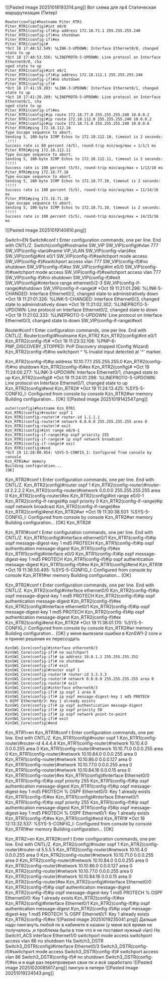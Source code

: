 ![[Pasted image 20251018193314.png]]
Вот схема для лр4
Cтатическая маршрутизация (Питер)
```
Router(config)#hostname Piter_RTR1
Piter_RTR1(config)#int e0/0
Piter_RTR1(config-if)#ip address 172.18.71.1 255.255.255.240
Piter_RTR1(config-if)#no shutdown
Piter_RTR1(config-if)#ex
Piter_RTR1(config)#
*Oct 18 17:40:52.549: %LINK-3-UPDOWN: Interface Ethernet0/0, changed state to up
*Oct 18 17:40:53.556: %LINEPROTO-5-UPDOWN: Line protocol on Interface Ethernet0/0, cha                                                                                                                        nged state to up
Piter_RTR1(config)#int e0/1
Piter_RTR1(config-if)#ip address 172.18.112.1 255.255.255.240
Piter_RTR1(config-if)#no shutdown
Piter_RTR1(config-if)#
*Oct 18 17:41:19.203: %LINK-3-UPDOWN: Interface Ethernet0/1, changed state to up
*Oct 18 17:41:20.209: %LINEPROTO-5-UPDOWN: Line protocol on Interface Ethernet0/1, cha                                                                                                                        nged state to up
Piter_RTR1(config-if)#ex
Piter_RTR1(config)#ip route 172.18.77.0 255.255.255.240 10.0.0.2
Piter_RTR1(config)#ip route 172.18.112.0 255.255.255.240 10.0.0.2
Piter_RTR1(config)#ip route 172.18.71.0 255.255.255.240 10.0.0.6
Piter_RTR1#ping 172.18.112.10
Type escape sequence to abort.
Sending 5, 100-byte ICMP Echos to 172.18.112.10, timeout is 2 seconds:
.!!!!
Success rate is 80 percent (4/5), round-trip min/avg/max = 1/1/1 ms
Piter_RTR1#ping 172.18.112.11
Type escape sequence to abort.
Sending 5, 100-byte ICMP Echos to 172.18.112.11, timeout is 2 seconds:
!!!!!
Success rate is 100 percent (5/5), round-trip min/avg/max = 1/13/18 ms
Piter_RTR1#ping 172.18.77.10
Type escape sequence to abort.
Sending 5, 100-byte ICMP Echos to 172.18.77.10, timeout is 2 seconds:
!!!!!
Success rate is 100 percent (5/5), round-trip min/avg/max = 11/14/16 ms
Piter_RTR1#ping 172.18.71.10
Type escape sequence to abort.
Sending 5, 100-byte ICMP Echos to 172.18.71.10, timeout is 2 seconds:
!!!!!
Success rate is 100 percent (5/5), round-trip min/avg/max = 14/15/16 ms

```
![[Pasted image 20251019140810.png]]

Switch>EN
Switch#conf t
Enter configuration commands, one per line.  End with CNTL/Z.
Switch(config)#hostname SW_VIP
SW_VIP(config)#vlan 777
SW_VIP(config-vlan)#name VIP_VLAN
SW_VIP(config-vlan)#ex
SW_VIP(config)#int e0/1
SW_VIP(config-if)#switchport mode access
SW_VIP(config-if)#switchport access vlan 777
SW_VIP(config-if)#no shutdown
SW_VIP(config-if)#ex
SW_VIP(config)#int e0/0
SW_VIP(config-if)#switchport mode access
SW_VIP(config-if)#switchport access vlan 777
SW_VIP(config-if)#no shutdown
SW_VIP(config-if)#exit
SW_VIP(config)#interface range ethernet0/2-3
SW_VIP(config-if-range)#shutdown
SW_VIP(config-if-range)#
*Oct 19 11:21:01.296: %LINK-5-CHANGED: Interface Ethernet0/2, changed state to administratively down
*Oct 19 11:21:01.326: %LINK-5-CHANGED: Interface Ethernet0/3, changed state to administratively down
*Oct 19 11:21:02.302: %LINEPROTO-5-UPDOWN: Line protocol on Interface Ethernet0/2, changed state to down
*Oct 19 11:21:02.333: %LINEPROTO-5-UPDOWN: Line protocol on Interface Ethernet0/3, changed state to down
SW_VIP(config-if-range)#exit

Router#conf t
Enter configuration commands, one per line.  End with CNTL/Z.
Router(config)#hostname Kzn_RTR2
Kzn_RTR2(config)#int e0/1
Kzn_RTR2(config-if)#
*Oct 19 11:23:32.108: %PNP-6-PNP_DISCOVERY_STOPPED: PnP Discovery stopped (Config Wizard)
Kzn_RTR2(config-if)#no switchport
                        ^
% Invalid input detected at '^' marker.

Kzn_RTR2(config-if)#ip address 10.10.77.1 255.255.255.0
Kzn_RTR2(config-if)#no shutdown
Kzn_RTR2(config-if)#ex
Kzn_RTR2(config)#
*Oct 19 11:24:00.277: %LINK-3-UPDOWN: Interface Ethernet0/1, changed state to up
Kzn_RTR2(config)#
*Oct 19 11:24:01.298: %LINEPROTO-5-UPDOWN: Line protocol on Interface Ethernet0/1, changed state to up
Kzn_RTR2(config)#end
Kzn_RTR2#
*Oct 19 11:24:13.425: %SYS-5-CONFIG_I: Configured from console by console
Kzn_RTR2#wr memory
Building configuration...
[OK]
![[Pasted image 20251019142547.png]]

```
outer(config)#hostname Kzn_RTR1
Kzn_RTR1(config)#router ospf 1
Kzn_RTR1(config-router)# router-id 1.1.1.1
Kzn_RTR1(config-router)# network 0.0.0.0 255.255.255.255 area 0
Kzn_RTR1(config-router)# exit
Kzn_RTR1(config)#int range e0/0-1
Kzn_RTR1(config-if-range)#ip ospf priority 255
Kzn_RTR1(config-if-range)# ip ospf network broadcast
Kzn_RTR1(config-if-range)# exit
Kzn_RTR1(config)#end
*Oct 19 11:28:00.954: %SYS-5-CONFIG_I: Configured from console by console
Kzn_RTR1#wr memory
Building configuration...
[OK]

```
Kzn_RTR2#conf t
Enter configuration commands, one per line.  End with CNTL/Z.
Kzn_RTR2(config)#router ospf 1
Kzn_RTR2(config-router)#router-id 2.2.2.2
Kzn_RTR2(config-router)#network 0.0.0.0 255.255.255.255 area 0
Kzn_RTR2(config-router)#ex
Kzn_RTR2(config)#int range e0/0-1
Kzn_RTR2(config-if-range)#ip ospf priority 0
Kzn_RTR2(config-if-range)#ip ospf network broadcast
Kzn_RTR2(config-if-range)#ex
Kzn_RTR2(config)#end
Kzn_RTR2#wr
*Oct 19 11:30:38.501: %SYS-5-CONFIG_I: Configured from console by console
Kzn_RTR2#wr memory
Building configuration...
[OK]
Kzn_RTR2#


Kzn_RTR1#conf t
Enter configuration commands, one per line.  End with CNTL/Z.
Kzn_RTR1(config)#interface ethernet0/1
Kzn_RTR1(config-if)#ip ospf message-digest-key 1 md5 PROTECH
Kzn_RTR1(config-if)#ip ospf authentication message-digest
Kzn_RTR1(config-if)#ex
Kzn_RTR1(config)#interface e0/0
Kzn_RTR1(config-if)#ip ospf message-digest-key 1 md5 PROTECH
Kzn_RTR1(config-if)#ip ospf authentication message-digest
Kzn_RTR1(config-if)#ex
Kzn_RTR1(config)#end
Kzn_RTR1#
*Oct 19 11:36:50.495: %SYS-5-CONFIG_I: Configured from console by console
Kzn_RTR1#wr memory
Building configuration...
[OK]

Kzn_RTR2#conf t
Enter configuration commands, one per line.  End with CNTL/Z.
Kzn_RTR2(config)#interface ethernet0/0
Kzn_RTR2(config-if)#ip ospf message-digest-key 1 md5 PROTECH
Kzn_RTR2(config-if)#ip ospf authentication message-digest
Kzn_RTR2(config-if)#ex
Kzn_RTR2(config)#interface ethernet0/1
Kzn_RTR2(config-if)#ip ospf message-digest-key 1 md5 PROTECH
Kzn_RTR2(config-if)#ip ospf authentication message-digest
Kzn_RTR2(config-if)#ex
Kzn_RTR2(config)#end
Kzn_RTR2#
*Oct 19 11:38:01.170: %SYS-5-CONFIG_I: Configured from console by console
Kzn_RTR2#wr memory
Building configuration...
[OK]
 у меня вылезали ошибки в  KznSW1-2 core и я принял решения их пересоздать
 ```
KznSW1_Core(config)#interface ethernet0/3
KznSW1_Core(config-if)# no switchport
KznSW1_Core(config-if)# ip address 10.0.1.2 255.255.255.252
KznSW1_Core(config-if)# no shutdown
KznSW1_Core(config-if)# exit
KznSW1_Core(config)#router ospf 1
KznSW1_Core(config-router)# router-id 3.3.3.3
KznSW1_Core(config-router)# network 0.0.0.0 255.255.255.255 area 0
KznSW1_Core(config-router)# exit
KznSW1_Core(config)#interface ethernet0/3
KznSW1_Core(config-if)# ip ospf 1 area 0
KznSW1_Core(config-if)# ip ospf message-digest-key 1 md5 PROTECH
% OSPF Ethernet0/3: Key 1 already exists
KznSW1_Core(config-if)# ip ospf authentication message-digest
KznSW1_Core(config-if)# ip ospf priority 50
KznSW1_Core(config-if)# ip ospf network point-to-point
KznSW1_Core(config-if)# exit
KznSW1_Core(config)#end
```
 Kzn_RTR1>en
Kzn_RTR1#conf t
Enter configuration commands, one per line.  End with CNTL/Z.
Kzn_RTR1(config)#router ospf 1
Kzn_RTR1(config-router)#router-id 4.4.4.4
Kzn_RTR1(config-router)#network 10.10.4.0 0.0.0.255 area 0
Kzn_RTR1(config-router)#network 10.10.71.0 0.0.0.255 area 0
Kzn_RTR1(config-router)#network 10.10.84.0 0.0.0.255 area 0
Kzn_RTR1(config-router)#network 10.10.86.0 0.0.0.127 area 0
Kzn_RTR1(config-router)#network 10.10.77.0 0.0.0.255 area 0
Kzn_RTR1(config-router)#network 10.10.84.16 0.0.0.15 area 0
Kzn_RTR1(config-router)#ex
Kzn_RTR1(config)#interface Ethernet0/0
Kzn_RTR1(config-if)#ip ospf priority 255
Kzn_RTR1(config-if)#ip ospf authentication message-digest
Kzn_RTR1(config-if)#ip ospf message-digest-key 1 md5 PROTECH
% OSPF Ethernet0/0: Key 1 already exists
Kzn_RTR1(config-if)#ex
Kzn_RTR1(config)#interface Ethernet0/1
Kzn_RTR1(config-if)#ip ospf priority 255
Kzn_RTR1(config-if)#ip ospf authentication message-digest
Kzn_RTR1(config-if)#ip ospf message-digest-key 1 md5 PROTECH
% OSPF Ethernet0/1: Key 1 already exists
Kzn_RTR1(config-if)#ex
Kzn_RTR1(config)#end
Kzn_RTR1#
*Oct 19 12:13:32.537: %SYS-5-CONFIG_I: Configured from console by console
Kzn_RTR1#wr memory
Building configuration...
[OK]

Kzn_RTR2>en
Kzn_RTR2#conf t
Enter configuration commands, one per line.  End with CNTL/Z.
Kzn_RTR2(config)#router ospf 1
Kzn_RTR2(config-router)#router-id 5.5.5.5
Kzn_RTR2(config-router)#network 10.10.4.0 0.0.0.255 area 0
Kzn_RTR2(config-router)#network 10.10.71.0 0.0.0.255 area 0
Kzn_RTR2(config-router)#network 10.10.84.0 0.0.0.255 area 0
Kzn_RTR2(config-router)#network 10.10.86.0 0.0.0.127 area 0
Kzn_RTR2(config-router)#network 10.10.77.0 0.0.0.255 area 0
Kzn_RTR2(config-router)#network 10.10.84.16 0.0.0.15 area 0
Kzn_RTR2(config-router)#ex
Kzn_RTR2(config)#interface Ethernet0/0
Kzn_RTR2(config-if)#ip ospf authentication message-digest
Kzn_RTR2(config-if)#ip ospf message-digest-key 1 md5 PROTECH
% OSPF Ethernet0/0: Key 1 already exists
Kzn_RTR2(config-if)#ex
Kzn_RTR2(config)#interface Ethernet0/1
Kzn_RTR2(config-if)#ip ospf authentication message-digest
Kzn_RTR2(config-if)#ip ospf message-digest-key 1 md5 PROTECH
% OSPF Ethernet0/1: Key 1 already exists
Kzn_RTR2(config-if)#ex
![[Pasted image 20251019235041.png]]
Дальше надо пингануть любой пк в кабинете в казани (у меня всё время не получалось ,и проблема была в том что я не поставил нужный vlan)
 На Switch1_ACS
 interface Ethernet1/0
 switchport mode access
 switchport access vlan 86
 no shutdown
  На Switch3_DSTR
  Switch3_DSTR(config)#interface Ethernet0/3
Switch3_DSTR(config-if)#switchport mode access
Switch3_DSTR(config-if)# switchport access vlan 86
Switch3_DSTR(config-if)# no shutdown
Switch3_DSTR(config-if)#ex
и я ещё раз перепроверил свои пк и всё заработало 
![[Pasted image 20251020085617.png]]
пингую в питере
![[Pasted image 20251019224543.png]]